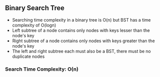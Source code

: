 ## Binary Search Tree


- Searching time complexity in a binary tree is O(n) but BST has a time complexity of O(logn)
- Left subtree of a node contains only nodes with keys lesser than the node's key
- Right subtree of a node contains only nodes with keys greater than the node's key
- The left and right subtree each must also be a BST, there must be no duplicate nodes

### Search Time Complexity: O(n)